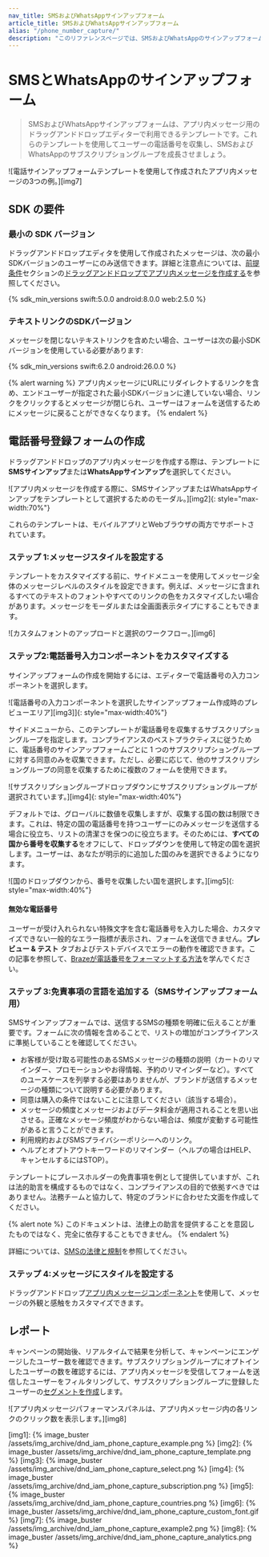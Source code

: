 ```yaml
---
nav_title: SMSおよびWhatsAppサインアップフォーム
article_title: SMSおよびWhatsAppサインアップフォーム
alias: "/phone_number_capture/"
description: "このリファレンスページでは、SMSおよびWhatsAppのサインアップフォームをアプリ内メッセージのドラッグアンドドロップエディタで作成する方法について説明します。"
---
```


# SMSとWhatsAppのサインアップフォーム

> SMSおよびWhatsAppサインアップフォームは、アプリ内メッセージ用のドラッグアンドドロップエディターで利用できるテンプレートです。これらのテンプレートを使用してユーザーの電話番号を収集し、SMSおよびWhatsAppのサブスクリプショングループを成長させましょう。

![電話サインアップフォームテンプレートを使用して作成されたアプリ内メッセージの3つの例。]\[img7]

## SDK の要件

### 最小の SDK バージョン

ドラッグアンドドロップエディタを使用して作成されたメッセージは、次の最小SDKバージョンのユーザーにのみ送信できます。詳細と注意点については、[前提条件][1]セクションの[ドラッグアンドドロップでアプリ内メッセージを作成する]({{site.baseurl}}/user_guide/message_building_by_channel/in-app_messages/drag_and_drop/create/)を参照してください。

{% sdk_min_versions swift:5.0.0 android:8.0.0 web:2.5.0 %}

### テキストリンクのSDKバージョン

メッセージを閉じないテキストリンクを含めたい場合、ユーザーは次の最小SDKバージョンを使用している必要があります:

{% sdk_min_versions swift:6.2.0 android:26.0.0 %}

{% alert warning %}
アプリ内メッセージにURLにリダイレクトするリンクを含め、エンドユーザーが指定された最小SDKバージョンに達していない場合、リンクをクリックするとメッセージが閉じられ、ユーザーはフォームを送信するためにメッセージに戻ることができなくなります。
{% endalert %}

## 電話番号登録フォームの作成

ドラッグアンドドロップのアプリ内メッセージを作成する際は、テンプレートに**SMSサインアップ**または**WhatsAppサインアップ**を選択してください。

![アプリ内メッセージを作成する際に、SMSサインアップまたはWhatsAppサインアップをテンプレートとして選択するためのモーダル。]\[img2]{: style="max-width:70%"}

これらのテンプレートは、モバイルアプリとWebブラウザの両方でサポートされています。

### ステップ 1:メッセージスタイルを設定する

テンプレートをカスタマイズする前に、サイドメニューを使用してメッセージ全体のメッセージレベルのスタイルを設定できます。例えば、メッセージに含まれるすべてのテキストのフォントやすべてのリンクの色をカスタマイズしたい場合があります。メッセージをモーダルまたは全画面表示タイプにすることもできます。

![カスタムフォントのアップロードと選択のワークフロー。]\[img6]

### ステップ2:電話番号入力コンポーネントをカスタマイズする

サインアップフォームの作成を開始するには、エディターで電話番号の入力コンポーネントを選択します。

![電話番号の入力コンポーネントを選択したサインアップフォーム作成時のプレビューエリア]\[img3]]{: style="max-width:40%"}

サイドメニューから、このテンプレートが電話番号を収集するサブスクリプショングループを指定します。コンプライアンスのベストプラクティスに従うために、電話番号のサインアップフォームごとに 1 つのサブスクリプショングループに対する同意のみを収集できます。ただし、必要に応じて、他のサブスクリプショングループの同意を収集するために複数のフォームを使用できます。

![サブスクリプショングループドロップダウンにサブスクリプショングループが選択されています。]\[img4]{: style="max-width:40%"}

デフォルトでは、グローバルに数値を収集しますが、収集する国の数は制限できます。これは、特定の国の電話番号を持つユーザーにのみメッセージを送信する場合に役立ち、リストの清潔さを保つのに役立ちます。そのためには、**すべての国から番号を収集する**をオフにして、ドロップダウンを使用して特定の国を選択します。ユーザーは、あなたが明示的に追加した国のみを選択できるようになります。

![国のドロップダウンから、番号を収集したい国を選択します。]\[img5]{: style="max-width:40%"}

#### 無効な電話番号

ユーザーが受け入れられない特殊文字を含む電話番号を入力した場合、カスタマイズできない一般的なエラー指標が表示され、フォームを送信できません。**プレビュー & テスト** タブおよびテストデバイスでエラーの動作を確認できます。この記事を参照して、[Brazeが電話番号をフォーマットする方法][2]を学んでください。

### ステップ 3:免責事項の言語を追加する（SMSサインアップフォーム用）

SMSサインアップフォームでは、送信するSMSの種類を明確に伝えることが重要です。フォームに次の情報を含めることで、リストの増加がコンプライアンスに準拠していることを確認してください。

- お客様が受け取る可能性のあるSMSメッセージの種類の説明（カートのリマインダー、プロモーションやお得情報、予約のリマインダーなど）。すべてのユースケースを列挙する必要はありませんが、ブランドが送信するメッセージの種類について説明する必要があります。
- 同意は購入の条件ではないことに注意してください（該当する場合）。
- メッセージの頻度とメッセージおよびデータ料金が適用されることを思い出させる。正確なメッセージ頻度がわからない場合は、頻度が変動する可能性があると言うことができます。
- 利用規約およびSMSプライバシーポリシーへのリンク。
- ヘルプとオプトアウトキーワードのリマインダー（ヘルプの場合はHELP、キャンセルするにはSTOP）。

テンプレートにプレースホルダーの免責事項を例として提供していますが、これは法的助言を構成するものではなく、コンプライアンスの目的で依拠すべきではありません。法務チームと協力して、特定のブランドに合わせた文面を作成してください。

{% alert note %}
このドキュメントは、法律上の助言を提供することを意図したものではなく、完全に依存することもできません。
{% endalert %}

詳細については、[SMSの法律と規制][4]を参照してください。

### ステップ 4:メッセージにスタイルを設定する

ドラッグアンドドロップ[アプリ内メッセージコンポーネント][3]を使用して、メッセージの外観と感触をカスタマイズできます。

## レポート

キャンペーンの開始後、リアルタイムで結果を分析して、キャンペーンにエンゲージしたユーザー数を確認できます。サブスクリプショングループにオプトインしたユーザーの数を確認するには、アプリ内メッセージを受信してフォームを送信したユーザーをフィルタリングして、サブスクリプショングループに登録したユーザーの[セグメントを作成][5]します。

![アプリ内メッセージパフォーマンスパネルは、アプリ内メッセージ内の各リンクのクリック数を表示します。]\[img8]

[1]: {{site.baseurl}}/user_guide/message_building_by_channel/in-app_messages/drag_and_drop/create/#prerequisites
[2]: {{site.baseurl}}/user_guide/message_building_by_channel/sms/phone_numbers/user_phone_numbers/#importing-phone-numbers
[3]: {{site.baseurl}}/user_guide/message_building_by_channel/in-app_messages/drag_and_drop/create/#drag-and-drop-in-app-message-components
[4]: {{site.baseurl}}/user_guide/message_building_by_channel/sms/sms_laws_and_regulations/
[5]: {{site.baseurl}}/user_guide/engagement_tools/segments/creating_a_segment/

\[img1]: {% image_buster /assets/img_archive/dnd_iam_phone_capture_example.png %}
\[img2]: {% image_buster /assets/img_archive/dnd_iam_phone_capture_template.png %}
\[img3]: {% image_buster /assets/img_archive/dnd_iam_phone_capture_select.png %}
\[img4]: {% image_buster /assets/img_archive/dnd_iam_phone_capture_subscription.png %}
\[img5]: {% image_buster /assets/img_archive/dnd_iam_phone_capture_countries.png %}
\[img6]: {% image_buster /assets/img_archive/dnd_iam_phone_capture_custom_font.gif %}
\[img7]: {% image_buster /assets/img_archive/dnd_iam_phone_capture_example2.png %}
\[img8]: {% image_buster /assets/img_archive/dnd_iam_phone_capture_analytics.png %}
